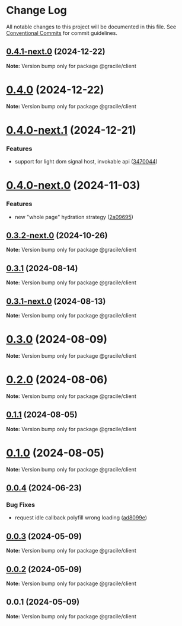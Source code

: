 # Change Log

All notable changes to this project will be documented in this file.
See [Conventional Commits](https://conventionalcommits.org) for commit guidelines.

## [0.4.1-next.0](https://github.com/gracile-web/gracile/compare/@gracile/client@0.4.0...@gracile/client@0.4.1-next.0) (2024-12-22)

**Note:** Version bump only for package @gracile/client

# [0.4.0](https://github.com/gracile-web/gracile/compare/@gracile/client@0.4.0-next.1...@gracile/client@0.4.0) (2024-12-22)

**Note:** Version bump only for package @gracile/client

# [0.4.0-next.1](https://github.com/gracile-web/gracile/compare/@gracile/client@0.4.0-next.0...@gracile/client@0.4.0-next.1) (2024-12-21)

### Features

* support for light dom signal host, invokable api ([3470044](https://github.com/gracile-web/gracile/commit/34700449a5a6eff8509e03f3b7100121ab7c2a83))

# [0.4.0-next.0](https://github.com/gracile-web/gracile/compare/@gracile/client@0.3.2-next.0...@gracile/client@0.4.0-next.0) (2024-11-03)

### Features

* new "whole page" hydration strategy ([2a09695](https://github.com/gracile-web/gracile/commit/2a09695bfbc27027695bfb4dde3e53fafe6806bf))

## [0.3.2-next.0](https://github.com/gracile-web/gracile/compare/@gracile/client@0.3.1...@gracile/client@0.3.2-next.0) (2024-10-26)

**Note:** Version bump only for package @gracile/client

## [0.3.1](https://github.com/gracile-web/gracile/compare/@gracile/client@0.3.1-next.0...@gracile/client@0.3.1) (2024-08-14)

**Note:** Version bump only for package @gracile/client

## [0.3.1-next.0](https://github.com/gracile-web/gracile/compare/@gracile/client@0.3.0...@gracile/client@0.3.1-next.0) (2024-08-13)

**Note:** Version bump only for package @gracile/client

# [0.3.0](https://github.com/gracile-web/gracile/compare/@gracile/client@0.3.0-next.0...@gracile/client@0.3.0) (2024-08-09)

**Note:** Version bump only for package @gracile/client

# [0.2.0](https://github.com/gracile-web/gracile/compare/@gracile/client@0.2.0-next.0...@gracile/client@0.2.0) (2024-08-06)

**Note:** Version bump only for package @gracile/client

## [0.1.1](https://github.com/gracile-web/gracile/compare/@gracile/client@0.1.0-next.1...@gracile/client@0.1.1) (2024-08-05)

**Note:** Version bump only for package @gracile/client

# [0.1.0](https://github.com/gracile-web/gracile/compare/@gracile/client@0.1.0-next.1...@gracile/client@0.1.0) (2024-08-05)

**Note:** Version bump only for package @gracile/client

## [0.0.4](https://github.com/gracile-web/gracile/compare/@gracile/client@0.0.3...@gracile/client@0.0.4) (2024-06-23)

### Bug Fixes

* request idle callback polyfill wrong loading ([ad8099e](https://github.com/gracile-web/gracile/commit/ad8099e8d26d9ee80c18389c1d0ec9b2c8b9db29))

## [0.0.3](https://github.com/gracile-web/gracile/compare/@gracile/client@0.0.2...@gracile/client@0.0.3) (2024-05-09)

**Note:** Version bump only for package @gracile/client

## [0.0.2](https://github.com/gracile-web/gracile/compare/@gracile/client@0.0.1...@gracile/client@0.0.2) (2024-05-09)

**Note:** Version bump only for package @gracile/client

## 0.0.1 (2024-05-09)

**Note:** Version bump only for package @gracile/client
